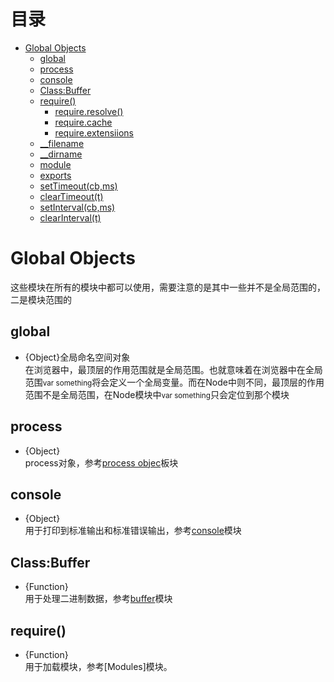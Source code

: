 # 目录
+ [Global Objects](./global.md#1)
    - [global](./global.md#2)
    - [process](./global.md#3)
    - [console](./global.md#4)
    - [Class:Buffer](./global.md#5)
    - [require()](./global.md#6)
        + [require.resolve()](./global.md#7)
        + [require.cache](./global.md#8)
        + [require.extensiions](./global.md#9)
    - [__filename](./global.md#10)
    - [__dirname](./global.md#11)
    - [module](./global.md#12)
    - [exports](./global.md#13)
    - [setTimeout(cb,ms)](./global.md#14)
    - [clearTimeout(t)](./global.md#15)
    - [setInterval(cb,ms)](./global.md#16)
    - [clearInterval(t)](./global.md#17)
    
# <a name="1">Global Objects
这些模块在所有的模块中都可以使用，需要注意的是其中一些并不是全局范围的，二是模块范围的

## <a name="2">global 
  + {Object}全局命名空间对象  
在浏览器中，最顶层的作用范围就是全局范围。也就意味着在浏览器中在全局范围<small>var something</small>将会定义一个全局变量。而在Node中则不同，最顶层的作用范围不是全局范围，在Node模块中<small>var something</small>只会定位到那个模块

## <a name="3">process
 + {Object}  
process对象，参考[process objec](#)板块

## <a name="4">console
 + {Object}  
用于打印到标准输出和标准错误输出，参考[console](../console.md)模块

## <a name="5">Class:Buffer
 + {Function}  
用于处理二进制数据，参考[buffer](#)模块

## <a name="6">require()
 + {Function}  
用于加载模块，参考[Modules]模块。